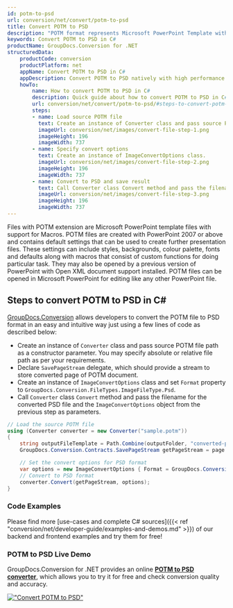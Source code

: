 ```yaml
---
id: potm-to-psd
url: conversion/net/convert/potm-to-psd
title: Convert POTM to PSD
description: "POTM format represents Microsoft PowerPoint Template with .potm extension. Learn how to convert POTM to PSD file programmatically in C# language using GroupDocs.Conversion for .NET library."
keywords: Convert POTM to PSD in C#
productName: GroupDocs.Conversion for .NET
structuredData:
    productCode: conversion
    productPlatform: net
    appName: Convert POTM to PSD in C#
    appDescription: Convert POTM to PSD natively with high performance using C# language and server side GroupDocs.Conversion for .NET APIs, without the use of any software like Microsoft or Open Office.
    howTo:
        name: How to convert POTM to PSD in C# 
        description: Quick guide about how to convert POTM to PSD in C# with high performance and accuracy.
        url: conversion/net/convert/potm-to-psd/#steps-to-convert-potm-to-psd-in-c
        steps:
        - name: Load source POTM file 
          text: Create an instance of Converter class and pass source POTM file path as a constructor parameter. You may specify absolute or relative file path as per your requirements. 
          imageUrl: conversion/net/images/convert-file-step-1.png
          imageHeight: 196
          imageWidth: 737
        - name: Specify convert options 
          text: Create an instance of ImageConvertOptions class.
          imageUrl: conversion/net/images/convert-file-step-2.png
          imageHeight: 196
          imageWidth: 737
        - name: Convert to PSD and save result 
          text: Call Converter class Convert method and pass the filename for the converted HTML file and the ImageConvertOptions object from the previous step as parameters.
          imageUrl: conversion/net/images/convert-file-step-3.png
          imageHeight: 196
          imageWidth: 737
---
```


Files with POTM extension are Microsoft PowerPoint template files with support for Macros. POTM files are created with PowerPoint 2007 or above and contains default settings that can be used to create further presentation files. These settings can include styles, backgrounds, colour palette, fonts and defaults along with macros that consist of custom functions for doing particular task. They may also be opened by a previous version of PowerPoint with Open XML document support installed. POTM files can be opened in Microsoft PowerPoint for editing like any other PowerPoint file.

## Steps to convert POTM to PSD in C#

[GroupDocs.Conversion](https://products.groupdocs.com/conversion/net) allows developers to convert the POTM file to PSD format in an easy and intuitive way just using a few lines of code as described below:

* Create an instance of `Converter` class and pass source POTM file path as a constructor parameter. You may specify absolute or relative file path as per your requirements. 
* Declare `SavePageStream` delegate, which should provide a stream to store converted page of POTM document.
* Create an instance of `ImageConvertOptions` class and set `Format` property to `GroupDocs.Conversion.FileTypes.ImageFileType.Psd`.
* Call `Converter` class `Convert` method and pass the filename for the converted PSD file and the `ImageConvertOptions` object from the previous step as parameters.

```csharp
// Load the source POTM file
using (Converter converter = new Converter("sample.potm"))
{
    string outputFileTemplate = Path.Combine(outputFolder, "converted-page-{0}.psd");
    GroupDocs.Conversion.Contracts.SavePageStream getPageStream = page => new FileStream(string.Format(outputFileTemplate, page), FileMode.Create);

    // Set the convert options for PSD format
    var options = new ImageConvertOptions { Format = GroupDocs.Conversion.FileTypes.ImageFileType.Psd };   
    // Convert to PSD format
    converter.Convert(getPageStream, options);
}
```

### Code Examples

Please find more [use-cases and complete C# sources]({{< ref "conversion/net/developer-guide/examples-and-demos.md" >}}) of our backend and frontend examples and try them for free!

### POTM to PSD Live Demo

GroupDocs.Conversion for .NET provides an online [**POTM to PSD converter**](https://products.groupdocs.app/conversion/potm-to-psd), which allows you to try it for free and check conversion quality and accuracy.

[!["Convert POTM to PSD"](conversion/net/images/convert-to-psd/convert-potm-to-psd.png)](https://products.groupdocs.app/conversion/potm-to-psd)